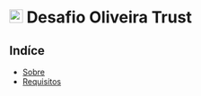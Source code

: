 # <img src="https://avatars.githubusercontent.com/u/58981329?s=200&v=4.jpg" alt="Logo Oliveira Trust" width="24"> Desafio Oliveira Trust 

## Indíce
* [Sobre](#about)
* [Requisitos](#requirements)